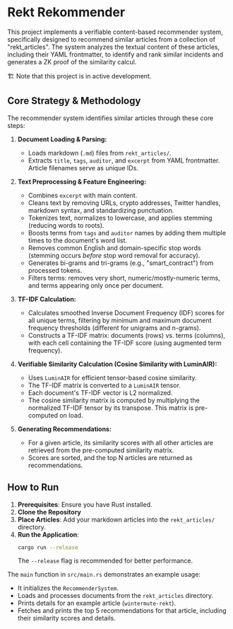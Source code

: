 # Rekt Rekommender

This project implements a verifiable content-based recommender system, specifically designed to recommend similar articles from a collection of "rekt_articles".
The system analyzes the textual content of these articles, including their YAML frontmatter, to identify and rank similar incidents and generates a ZK proof of the similarity calcul.

🏗️ Note that this project is in active development. 

## Core Strategy & Methodology

The recommender system identifies similar articles through these core steps:

1.  **Document Loading & Parsing:**
    *   Loads markdown (`.md`) files from `rekt_articles/`.
    *   Extracts `title`, `tags`, `auditor`, and `excerpt` from YAML frontmatter. Article filenames serve as unique IDs.

2.  **Text Preprocessing & Feature Engineering:**
    *   Combines `excerpt` with main content.
    *   Cleans text by removing URLs, crypto addresses, Twitter handles, markdown syntax, and standardizing punctuation.
    *   Tokenizes text, normalizes to lowercase, and applies stemming (reducing words to roots).
    *   Boosts terms from `tags` and `auditor` names by adding them multiple times to the document's word list.
    *   Removes common English and domain-specific stop words (stemming occurs *before* stop word removal for accuracy).
    *   Generates bi-grams and tri-grams (e.g., "smart_contract") from processed tokens.
    *   Filters terms: removes very short, numeric/mostly-numeric terms, and terms appearing only once per document.

3.  **TF-IDF Calculation:**
    *   Calculates smoothed Inverse Document Frequency (IDF) scores for all unique terms, filtering by minimum and maximum document frequency thresholds (different for unigrams and n-grams).
    *   Constructs a TF-IDF matrix: documents (rows) vs. terms (columns), with each cell containing the TF-IDF score (using augmented term frequency).

4.  **Verifiable Similarity Calculation (Cosine Similarity with LuminAIR):**
    *   Uses `LuminAIR` for efficient tensor-based cosine similarity.
    *   The TF-IDF matrix is converted to a `LuminAIR` tensor.
    *   Each document's TF-IDF vector is L2 normalized.
    *   The cosine similarity matrix is computed by multiplying the normalized TF-IDF tensor by its transpose. This matrix is pre-computed on load.

5.  **Generating Recommendations:**
    *   For a given article, its similarity scores with all other articles are retrieved from the pre-computed similarity matrix.
    *   Scores are sorted, and the top N articles are returned as recommendations.

## How to Run

1.  **Prerequisites**: Ensure you have Rust installed.
2.  **Clone the Repository**
3.  **Place Articles**: Add your markdown articles into the `rekt_articles/` directory.
4.  **Run the Application**:
    ```bash
    cargo run --release
    ```
    The `--release` flag is recommended for better performance.

The `main` function in `src/main.rs` demonstrates an example usage:

- It initializes the `RecommenderSystem`.
- Loads and processes documents from the `rekt_articles` directory.
- Prints details for an example article (`wintermute-rekt`).
- Fetches and prints the top 5 recommendations for that article, including their similarity scores and details.

